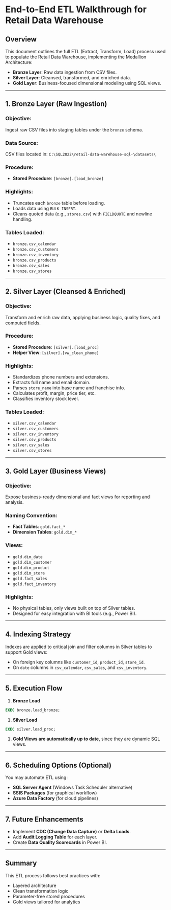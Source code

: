 # End-to-End ETL Walkthrough for Retail Data Warehouse

## Overview

This document outlines the full ETL (Extract, Transform, Load) process used to populate the Retail Data Warehouse, implementing the Medallion Architecture:

- **Bronze Layer**: Raw data ingestion from CSV files.
- **Silver Layer**: Cleansed, transformed, and enriched data.
- **Gold Layer**: Business-focused dimensional modeling using SQL views.

---

## 1. Bronze Layer (Raw Ingestion)

### Objective:

Ingest raw CSV files into staging tables under the `bronze` schema.

### Data Source:

CSV files located in: `C:\SQL2022\retail-data-warehouse-sql-\datasets\`

### Procedure:

- **Stored Procedure**: `[bronze].[load_bronze]`

### Highlights:

- Truncates each `bronze` table before loading.
- Loads data using `BULK INSERT`.
- Cleans quoted data (e.g., `stores.csv`) with `FIELDQUOTE` and newline handling.

### Tables Loaded:

- `bronze.csv_calendar`
- `bronze.csv_customers`
- `bronze.csv_inventory`
- `bronze.csv_products`
- `bronze.csv_sales`
- `bronze.csv_stores`

---

## 2. Silver Layer (Cleansed & Enriched)

### Objective:

Transform and enrich raw data, applying business logic, quality fixes, and computed fields.

### Procedure:

- **Stored Procedure**: `[silver].[load_proc]`
- **Helper View**: `[silver].[vw_clean_phone]`

### Highlights:

- Standardizes phone numbers and extensions.
- Extracts full name and email domain.
- Parses `store_name` into base name and franchise info.
- Calculates profit, margin, price tier, etc.
- Classifies inventory stock level.

### Tables Loaded:

- `silver.csv_calendar`
- `silver.csv_customers`
- `silver.csv_inventory`
- `silver.csv_products`
- `silver.csv_sales`
- `silver.csv_stores`

---

## 3. Gold Layer (Business Views)

### Objective:

Expose business-ready dimensional and fact views for reporting and analysis.

### Naming Convention:

- **Fact Tables**: `gold.fact_*`
- **Dimension Tables**: `gold.dim_*`

### Views:

- `gold.dim_date`
- `gold.dim_customer`
- `gold.dim_product`
- `gold.dim_store`
- `gold.fact_sales`
- `gold.fact_inventory`

### Highlights:

- No physical tables, only views built on top of Silver tables.
- Designed for easy integration with BI tools (e.g., Power BI).

---

## 4. Indexing Strategy

Indexes are applied to critical join and filter columns in Silver tables to support Gold views:

- On foreign key columns like `customer_id`, `product_id`, `store_id`.
- On `date` columns in `csv_calendar`, `csv_sales`, and `csv_inventory`.

---

## 5. Execution Flow

1. **Bronze Load**

```sql
EXEC bronze.load_bronze;

```

1. **Silver Load**

```sql
EXEC silver.load_proc;

```

1. **Gold Views are automatically up to date**, since they are dynamic SQL views.

---

## 6. Scheduling Options (Optional)

You may automate ETL using:

- **SQL Server Agent** (Windows Task Scheduler alternative)
- **SSIS Packages** (for graphical workflow)
- **Azure Data Factory** (for cloud pipelines)

---

## 7. Future Enhancements

- Implement **CDC (Change Data Capture)** or **Delta Loads**.
- Add **Audit Logging Table** for each layer.
- Create **Data Quality Scorecards** in Power BI.

---

## Summary

This ETL process follows best practices with:

- Layered architecture
- Clean transformation logic
- Parameter-free stored procedures
- Gold views tailored for analytics
